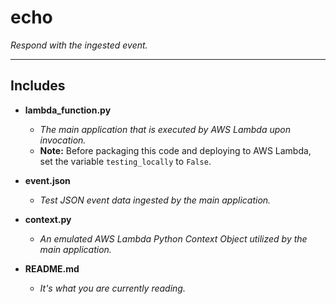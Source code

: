 # echo

*Respond with the ingested event.*

----

## Includes

* **lambda_function.py**
  * *The main application that is executed by AWS Lambda upon invocation.*
  * **Note:** Before packaging this code and deploying to AWS Lambda, set the variable `testing_locally` to `False`.

* **event.json**
  * *Test JSON event data ingested by the main application.*

* **context.py**
  * *An emulated AWS Lambda Python Context Object utilized by the main application.*

* **README.md**
  * *It's what you are currently reading.*